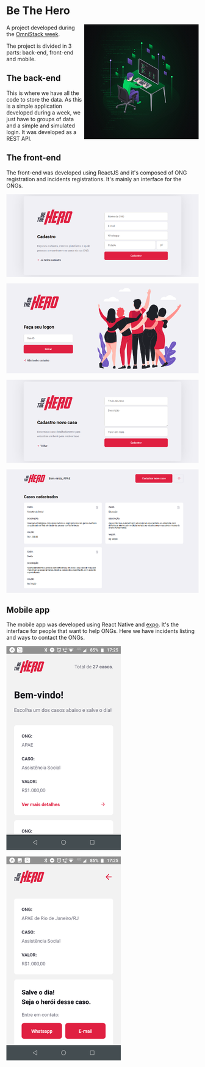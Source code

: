 # Be The Hero

<img src="omnistack.png" alt="OmniStack" align="right">

A project developed during the [OmniStack week](https://rocketseat.com.br).

The project is divided in 3 parts: back-end, front-end and mobile.

## The back-end

This is where we have all the code to store the data. As this is a simple application developed during a week, we just have to groups of data and a simple and simulated login. It was developed as a REST API.

## The front-end

The front-end was developed using ReactJS and it's composed of ONG registration and incidents registrations. It's mainly an interface for the ONGs.

[<img src="web_1.png" alt="ONG Registration" title="ONG Registration" />](web_1.png)

[<img src="web_2.png" alt="Login" title="Login" />](web_2.png)

[<img src="web_3.png" alt="Incident Registration" title="Incident Registration" />](web_3.png)

[<img src="web_4.png" alt="Incident listing" title="Incident listing" />](web_4.png)

## Mobile app

The mobile app was developed using React Native and [expo](https://expo.io). It's the interface for people that want to help ONGs. Here we have incidents listing and ways to contact the ONGs.

[<img src="mobile_1.png" alt="Incident listing" title="Incident listing" />](mobile_1.png)

[<img src="mobile_2.png" alt="Incident detail" tile="Incident detail" />](mobile_2.png)
